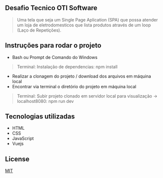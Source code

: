 ## Desafio Tecnico OTI Software

> Uma tela que seja um Single Page Aplication (SPA) que possa atender um loja de eletrodomesticos que lista produtos através de um loop (Laço de Repetições).

## Instruções para rodar o projeto
- Bash ou Prompt de Comando do Windows
> Terminal: Instalação de dependencias: npm install
- Realizar a clonagem do projeto / download dos arquivos em máquina local
- Encontrar via terminal o diretório do projeto em máquina local
> Terminal: Subir projeto clonado em servidor local para visualização -> localhost8080: npm run dev
## Tecnologias utilizadas
- HTML
- CSS
- JavaScript
- Vuejs
## License
[MIT](https://choosealicense.com/licenses/mit/)
